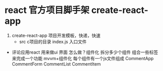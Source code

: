 # react 官方项目脚手架 create-react-app
 
 1. create-react-app  项目开发模板，快递，快速
    - src c项目的目录
        index.js 入口文件


- 评论应用react 用来做ui 界面
  怎么做？组件化
  拆分多少个组件 组合一些标签来完成一个功能
  mvvm+组件化
  每个组件有一个js文件组成
  CommentApp
    CommentForm
    CommentList
      CommentItem
